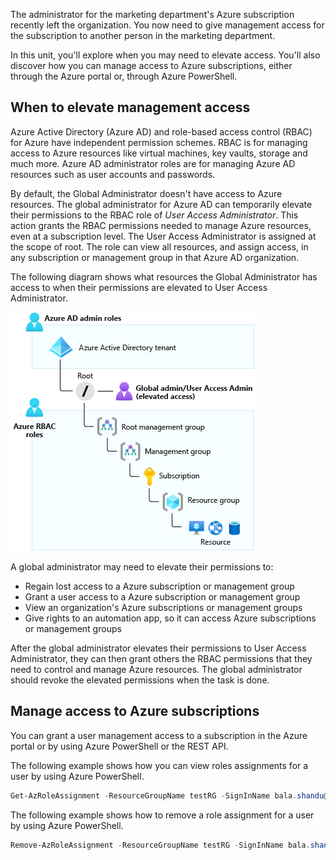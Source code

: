
The administrator for the marketing department's Azure subscription recently left the organization. You now need to give management access for the subscription to another person in the marketing department.

In this unit, you'll explore when you may need to elevate access. You'll also discover how you can manage access to Azure subscriptions, either through the Azure portal or, through Azure PowerShell.

## When to elevate management access

Azure Active Directory (Azure AD) and role-based access control (RBAC) for Azure have independent permission schemes. RBAC is for managing access to Azure resources like virtual machines, key vaults, storage and much more. Azure AD administrator roles are for managing Azure AD resources such as user accounts and passwords.

By default, the Global Administrator doesn't have access to Azure resources. The global administrator for Azure AD can temporarily elevate their permissions to the RBAC role of *User Access Administrator*. This action grants the RBAC permissions needed to manage Azure resources, even at a subscription level. The User Access Administrator is assigned at the scope of root. The role can view all resources, and assign access, in any subscription or management group in that Azure AD organization.

The following diagram shows what resources the Global Administrator has access to when their permissions are elevated to User Access Administrator.

![Diagram that shows User Access Admin elevated privilege relationships](../media/2-globaladmin-user-access-admin.png)

A global administrator may need to elevate their permissions to:

- Regain lost access to a Azure subscription or management group
- Grant a user access to a Azure subscription or management group
- View an organization's Azure subscriptions or management groups
- Give rights to an automation app, so it can access Azure subscriptions or management groups

After the global administrator elevates their permissions to User Access Administrator, they can then grant others the RBAC permissions that they need to control and manage Azure resources. The global administrator should revoke the elevated permissions when the task is done.

## Manage access to Azure subscriptions

You can grant a user management access to a subscription in the Azure portal or by using Azure PowerShell or the REST API.

The following example shows how you can view roles assignments for a user by using Azure PowerShell.

```PowerShell
Get-AzRoleAssignment -ResourceGroupName testRG -SignInName bala.shandu@contoso.com
```
The following example shows how to remove a role assignment for a user by using Azure PowerShell.
```PowerShell
Remove-AzRoleAssignment -ResourceGroupName testRG -SignInName bala.shandu@contoso.com -RoleDefinitionName Reader
```

